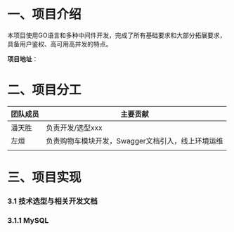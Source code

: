 # 一、项目介绍

本项目使用GO语言和多种中间件开发，完成了所有基础要求和大部分拓展要求，具备用户鉴权、高可用高并发的特点。

**项目地址**：

# 二、项目分工

| **团队成员** | **主要贡献**                                      |
| ------------ | ------------------------------------------------- |
| 潘天胜       | 负责开发/选型xxx                                  |
| 左烜         | 负责购物车模块开发，Swagger文档引入，线上环境运维 |
|              |                                                   |

# 三、项目实现

### 3.1 技术选型与相关开发文档

### 3.1.1 MySQL

